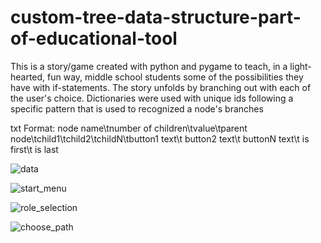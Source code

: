 # custom-tree-data-structure-part-of-educational-tool

This is a story/game created with python and pygame to teach, in a light-hearted, fun way, middle school students some of the possibilities they have with if-statements.
The story unfolds by branching out with each of the user's choice. Dictionaries were used with unique ids following a specific pattern that is used to recognized a node's branches

txt Format: node name\tnumber of children\tvalue\tparent node\tchild1\tchild2\tchildN\tbutton1 text\t button2 text\t buttonN text\t is first\t is last


![data](https://user-images.githubusercontent.com/38569768/39412946-0125f734-4c2c-11e8-9639-987057860d10.png)

![start_menu](https://user-images.githubusercontent.com/38569768/39070519-674c9a6e-44ec-11e8-81e3-75a26bb26812.png)

![role_selection](https://user-images.githubusercontent.com/38569768/39070599-ab8a9078-44ec-11e8-92ea-8caeef8c673f.png)

![choose_path](https://user-images.githubusercontent.com/38569768/39070649-d4c42d32-44ec-11e8-99b3-37ec14eaa8b0.png)
